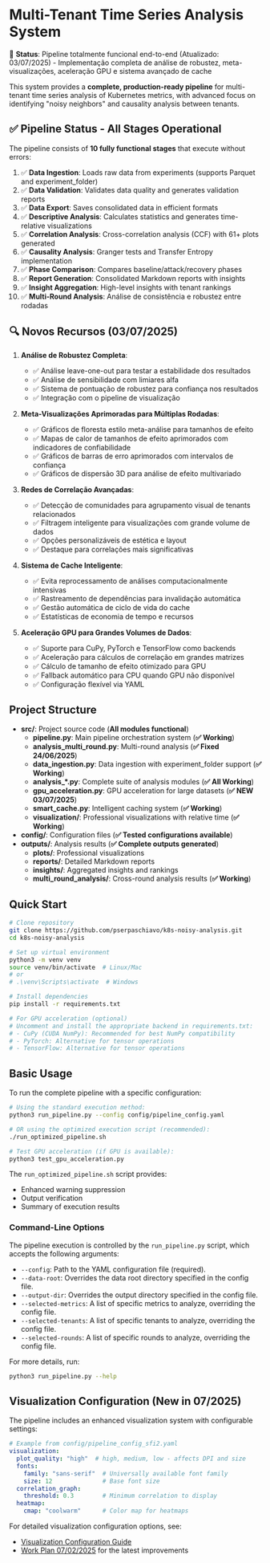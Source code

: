 # Multi-Tenant Time Series Analysis System

🎉 **Status**: Pipeline totalmente funcional end-to-end (Atualizado: 03/07/2025) - Implementação completa de análise de robustez, meta-visualizações, aceleração GPU e sistema avançado de cache

This system provides a **complete, production-ready pipeline** for multi-tenant time series analysis of Kubernetes metrics, with advanced focus on identifying "noisy neighbors" and causality analysis between tenants.

## ✅ Pipeline Status - All Stages Operational

The pipeline consists of **10 fully functional stages** that execute without errors:

1.  ✅ **Data Ingestion**: Loads raw data from experiments (supports Parquet and experiment_folder)
2.  ✅ **Data Validation**: Validates data quality and generates validation reports
3.  ✅ **Data Export**: Saves consolidated data in efficient formats
4.  ✅ **Descriptive Analysis**: Calculates statistics and generates time-relative visualizations
5.  ✅ **Correlation Analysis**: Cross-correlation analysis (CCF) with 61+ plots generated
6.  ✅ **Causality Analysis**: Granger tests and Transfer Entropy implementation
7.  ✅ **Phase Comparison**: Compares baseline/attack/recovery phases
8.  ✅ **Report Generation**: Consolidated Markdown reports with insights
9.  ✅ **Insight Aggregation**: High-level insights with tenant rankings
10. ✅ **Multi-Round Analysis**: Análise de consistência e robustez entre rodadas

## 🔍 Novos Recursos (03/07/2025)

1. **Análise de Robustez Completa**:
   - ✅ Análise leave-one-out para testar a estabilidade dos resultados
   - ✅ Análise de sensibilidade com limiares alfa
   - ✅ Sistema de pontuação de robustez para confiança nos resultados
   - ✅ Integração com o pipeline de visualização

2. **Meta-Visualizações Aprimoradas para Múltiplas Rodadas**:
   - ✅ Gráficos de floresta estilo meta-análise para tamanhos de efeito
   - ✅ Mapas de calor de tamanhos de efeito aprimorados com indicadores de confiabilidade
   - ✅ Gráficos de barras de erro aprimorados com intervalos de confiança
   - ✅ Gráficos de dispersão 3D para análise de efeito multivariado

3. **Redes de Correlação Avançadas**:
   - ✅ Detecção de comunidades para agrupamento visual de tenants relacionados
   - ✅ Filtragem inteligente para visualizações com grande volume de dados
   - ✅ Opções personalizáveis de estética e layout
   - ✅ Destaque para correlações mais significativas

4. **Sistema de Cache Inteligente**:
   - ✅ Evita reprocessamento de análises computacionalmente intensivas
   - ✅ Rastreamento de dependências para invalidação automática
   - ✅ Gestão automática de ciclo de vida do cache
   - ✅ Estatísticas de economia de tempo e recursos

5. **Aceleração GPU para Grandes Volumes de Dados**:
   - ✅ Suporte para CuPy, PyTorch e TensorFlow como backends
   - ✅ Aceleração para cálculos de correlação em grandes matrizes
   - ✅ Cálculo de tamanho de efeito otimizado para GPU
   - ✅ Fallback automático para CPU quando GPU não disponível
   - ✅ Configuração flexível via YAML

## Project Structure

-   **src/**: Project source code (**All modules functional**)
    -   **pipeline.py**: Main pipeline orchestration system (**✅ Working**)
    -   **analysis_multi_round.py**: Multi-round analysis (**✅ Fixed 24/06/2025**)
    -   **data_ingestion.py**: Data ingestion with experiment_folder support (**✅ Working**)
    -   **analysis_*.py**: Complete suite of analysis modules (**✅ All Working**)
    -   **gpu_acceleration.py**: GPU acceleration for large datasets (**✅ NEW 03/07/2025**)
    -   **smart_cache.py**: Intelligent caching system (**✅ Working**)
    -   **visualization/**: Professional visualizations with relative time (**✅ Working**)
-   **config/**: Configuration files (**✅ Tested configurations available**)
-   **outputs/**: Analysis results (**✅ Complete outputs generated**)
    -   **plots/**: Professional visualizations
    -   **reports/**: Detailed Markdown reports  
    -   **insights/**: Aggregated insights and rankings
    -   **multi_round_analysis/**: Cross-round analysis results (**✅ Working**)

## Quick Start

```bash
# Clone repository  
git clone https://github.com/pserpaschiavo/k8s-noisy-analysis.git
cd k8s-noisy-analysis

# Set up virtual environment
python3 -m venv venv
source venv/bin/activate  # Linux/Mac
# or
# .\venv\Scripts\activate  # Windows

# Install dependencies
pip install -r requirements.txt

# For GPU acceleration (optional)
# Uncomment and install the appropriate backend in requirements.txt:
# - CuPy (CUDA NumPy): Recommended for best NumPy compatibility
# - PyTorch: Alternative for tensor operations
# - TensorFlow: Alternative for tensor operations
```

## Basic Usage

To run the complete pipeline with a specific configuration:

```bash
# Using the standard execution method:
python3 run_pipeline.py --config config/pipeline_config.yaml

# OR using the optimized execution script (recommended):
./run_optimized_pipeline.sh

# Test GPU acceleration (if GPU is available):
python3 test_gpu_acceleration.py
```

The `run_optimized_pipeline.sh` script provides:
- Enhanced warning suppression
- Output verification
- Summary of execution results

### Command-Line Options

The pipeline execution is controlled by the `run_pipeline.py` script, which accepts the following arguments:

-   `--config`: Path to the YAML configuration file (required).
-   `--data-root`: Overrides the data root directory specified in the config file.
-   `--output-dir`: Overrides the output directory specified in the config file.
-   `--selected-metrics`: A list of specific metrics to analyze, overriding the config file.
-   `--selected-tenants`: A list of specific tenants to analyze, overriding the config file.
-   `--selected-rounds`: A list of specific rounds to analyze, overriding the config file.

For more details, run:
```bash
python3 run_pipeline.py --help
```

## Visualization Configuration (New in 07/2025)

The pipeline includes an enhanced visualization system with configurable settings:

```yaml
# Example from config/pipeline_config_sfi2.yaml
visualization:
  plot_quality: "high"  # high, medium, low - affects DPI and size
  fonts:
    family: "sans-serif"  # Universally available font family
    size: 12              # Base font size
  correlation_graph:
    threshold: 0.3        # Minimum correlation to display
  heatmap:
    cmap: "coolwarm"      # Color map for heatmaps
```

For detailed visualization configuration options, see:
- [Visualization Configuration Guide](./docs/visualization_config_guide.md)
- [Work Plan 07/02/2025](./work-plan-20250702.md) for the latest improvements
